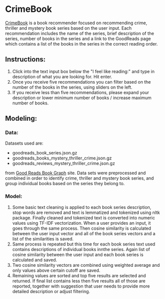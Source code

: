 # CrimeBook

[CrimeBook](https://crimebook.streamlit.app/) is a book recommender focused on recommending crime, thriller and mystery book series based on the user input.  Each recommendation includes the name of the series, brief description of the series, number of books in the series and a link to the GoodReads page which contains a list of the books in the series in the correct reading order.

## Instructions:
1. Click into the text input box below the "I feel like reading:" and type in description of what you are looking for. Hit enter.
2. Once you receive five recommendations you can filter based on the number of the books in the series, using sliders on the left.
3. If you receive less than five recommendations, please expand your description or lower minimum number of books / increase maximum number of books.

## Modeling:
### Data:

Datasets used are:

* goodreads_book_series.json.gz
* goodreads_books_mystery_thriller_crime.json.gz
* goodreads_reviews_mystery_thriller_crime.json.gz

from [Good Reads Book Graph](https://sites.google.com/eng.ucsd.edu/ucsdbookgraph/home) site. Data sets were preprocessed and combined in order to identify crime, thriller and mystery book series, and group individual books based on the series they belong to. 

### Model:
1. Some basic text cleaning is applied to each book series description, stop words are removed and text is lemmatized and tokenized using nltk package. Finally cleaned and tokenized text is converted into numeric values using TF-IDF vectorization. When a user provides an input, it goes through the same process. Then cosine similarity is calculated between the user input vector and all of the book series vectors and a list of the similarities is saved.
2. Same process is repeated but this time for each book series text used contains descriptions of individual books innthe series. Again list of cosine similarity between the user input and each book series is calculated and saved.
3. Two cosine similarity vectors are combined using weighted average and only values above certain cutoff are saved.
4. Remaining values are sorted and top five results are selected and returned. If final list contains less then five results all of those are reported, together with suggestion that user needs to provide more detailed description or adjust filtering.  
